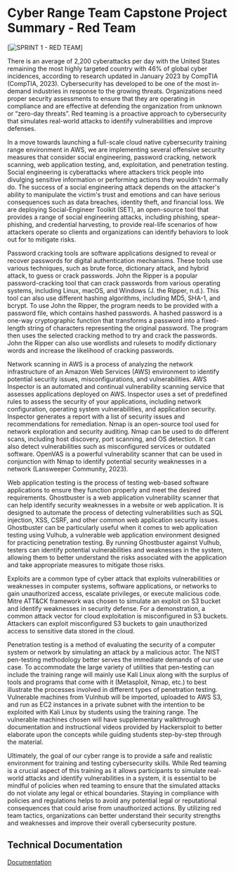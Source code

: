 # Cyber Range Team Capstone Project Summary - Red Team


[![SPRINT 1 - RED TEAM ](https://drive.google.com/uc?export=view&id=1mYjdREqJPkrotr126PjU9ByedOIkYiAS)] 


There is an average of 2,200 cyberattacks per day with the United States remaining the most highly targeted country with 46% of global cyber incidences, according to research updated in January 2023 by CompTIA (CompTIA, 2023). Cybersecurity has developed to be one of the most in-demand industries in response to the growing threats. Organizations need proper security assessments to ensure that they are operating in compliance and are effective at defending the organization from unknown or “zero-day threats”. Red teaming is a proactive approach to cybersecurity that simulates real-world attacks to identify vulnerabilities and improve defenses.

In a move towards launching a full-scale cloud native cybersecurity training range environment in AWS, we are implementing several offensive security measures that consider social engineering, password cracking, network scanning, web application testing, and, exploitation, and penetration testing.
Social engineering is cyberattacks where attackers trick people into divulging sensitive information or performing actions they wouldn't normally do. The success of a social engineering attack depends on the attacker's ability to manipulate the victim's trust and emotions and can have serious consequences such as data breaches, identity theft, and financial loss. We are deploying Social-Engineer Toolkit (SET), an open-source tool that provides a range of social engineering attacks, including phishing, spear-phishing, and credential harvesting, to provide real-life scenarios of how attackers operate so clients and organizations can identify behaviors to look out for to mitigate risks.

Password cracking tools are software applications designed to reveal or recover passwords for digital authentication mechanisms. These tools use various techniques, such as brute force, dictionary attack, and hybrid attack, to guess or crack passwords. John the Ripper is a popular password-cracking tool that can crack passwords from various operating systems, including Linux, macOS, and Windows (J. the Ripper, n.d.). This tool can also use different hashing algorithms, including MD5, SHA-1, and bcrypt. To use John the Ripper, the program needs to be provided with a password file, which contains hashed passwords. A hashed password is a one-way cryptographic function that transforms a password into a fixed-length string of characters representing the original password. The program then uses the selected cracking method to try and crack the passwords. John the Ripper can also use wordlists and rulesets to modify dictionary words and increase the likelihood of cracking passwords.

Network scanning in AWS is a process of analyzing the network infrastructure of an Amazon Web Services (AWS) environment to identify potential security issues, misconfigurations, and vulnerabilities. AWS Inspector is an automated and continual vulnerability scanning service that assesses applications deployed on AWS. Inspector uses a set of predefined rules to assess the security of your applications, including network configuration, operating system vulnerabilities, and application security. Inspector generates a report with a list of security issues and recommendations for remediation. Nmap is an open-source tool used for network exploration and security auditing. Nmap can be used to do different scans, including host discovery, port scanning, and OS detection. It can also detect vulnerabilities such as misconfigured services or outdated software. OpenVAS is a powerful vulnerability scanner that can be used in conjunction with Nmap to identify potential security weaknesses in a network (Lansweeper Community, 2023).

Web application testing is the process of testing web-based software applications to ensure they function properly and meet the desired requirements. Ghostbuster is a web application vulnerability scanner that can help identify security weaknesses in a website or web application. It is designed to automate the process of detecting vulnerabilities such as SQL injection, XSS, CSRF, and other common web application security issues. Ghostbuster can be particularly useful when it comes to web application testing using Vulhub, a vulnerable web application environment designed for practicing penetration testing. By running Ghostbuster against Vulhub, testers can identify potential vulnerabilities and weaknesses in the system, allowing them to better understand the risks associated with the application and take appropriate measures to mitigate those risks. 

Exploits are a common type of cyber attack that exploits vulnerabilities or weaknesses in computer systems, software applications, or networks to gain unauthorized access, escalate privileges, or execute malicious code. Mitre ATT&CK framework was chosen to simulate an exploit on S3 bucket and identify weaknesses in security defense. For a demonstration, a common attack vector for cloud exploitation is misconfigured in S3 buckets. Attackers can exploit misconfigured S3 buckets to gain unauthorized access to sensitive data stored in the cloud.

Penetration testing is a method of evaluating the security of a computer system or network by simulating an attack by a malicious actor. The NIST pen-testing methodology better serves the immediate demands of our use case. To accommodate the large variety of utilities that pen-testing can include the training range will mainly use Kali Linux along with the surplus of tools and programs that come with it (Metasploit, Nmap, etc.) to best illustrate the processes involved in different types of penetration testing. Vulnerable machines from Vulnhub will be imported, uploaded to AWS S3, and run as EC2 instances in a private subnet with the intention to be exploited with Kali Linux by students using the training range. The vulnerable machines chosen will have supplementary walkthrough documentation and instructional videos provided by Hackersploit to better elaborate upon the concepts while guiding students step-by-step through the material. 

Ultimately, the goal of our cyber range is to provide a safe and realistic environment for training and testing cybersecurity skills. While Red teaming is a crucial aspect of this training as it allows participants to simulate real-world attacks and identify vulnerabilities in a system, it is essential to be mindful of policies when red teaming to ensure that the simulated attacks do not violate any legal or ethical boundaries. Staying in compliance with policies and regulations helps to avoid any potential legal or reputational consequences that could arise from unauthorized actions. By utilizing red team tactics, organizations can better understand their security strengths and weaknesses and improve their overall cybersecurity posture.

## Technical Documentation

[Documentation](https://docs.google.com/document/d/1fCUtz3f2Hs_mVT0ssHRiIhxTLyKvkzgHi3-k49irTHY/edit?usp=share_link)

<!-- END -->
